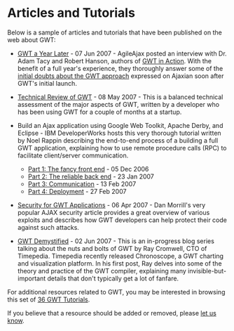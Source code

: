 # Articles and Tutorials #

Below is a sample of articles and tutorials that have been published on the web about GWT:

  * [GWT a Year Later](http://blogs.pathf.com/agileajax/2007/06/gwt_a_year_late.html) - 07 Jun 2007 - AgileAjax posted an interview with Dr. Adam Tacy and Robert Hanson, authors of [GWT in Action](http://www.manning.com/hanson/). With the benefit of a full year's experience, they thoroughly answer some of the [initial doubts about the GWT approach](http://ajaxian.com/archives/google-web-toolkit-the-correct-level-of-abstraction) expressed on Ajaxian soon after GWT's initial launch.

  * [Technical Review of GWT](http://devblog.glowday.com/2007/05/tech-review-google-web-toolkit.html) - 08 May 2007 - This is a balanced technical assessment of the major aspects of GWT, written by a developer who has been using GWT for a couple of months at a startup.

  * Build an Ajax application using Google Web Toolkit, Apache Derby, and Eclipse - IBM DeveloperWorks hosts this very thorough tutorial written by Noel Rappin describing the end-to-end process of a building a full GWT application, explaining how to use remote procedure calls (RPC) to facilitate client/server communication.
    * [Part 1: The fancy front end](http://www.ibm.com/developerworks/library/os-ad-gwt1/) - 05 Dec 2006
    * [Part 2: The reliable back end](http://www-128.ibm.com/developerworks/library/os-ad-gwt2/) - 23 Jan 2007
    * [Part 3: Communication](http://www-128.ibm.com/developerworks/opensource/library/os-ad-gwt3/) - 13 Feb 2007
    * [Part 4: Deployment](http://www-128.ibm.com/developerworks/opensource/library/os-ad-gwt4/) - 27 Feb 2007

  * [Security for GWT Applications](http://groups.google.com/group/Google-Web-Toolkit/web/security-for-gwt-applications) - 06 Apr 2007 - Dan Morrill's very popular AJAX security article provides a great overview of various exploits and describes how GWT developers can help protect their code against such attacks.

  * [GWT Demystified](http://timepedia.blogspot.com/2007/06/gwt-demystified.html) - 02 Jun 2007 - This is an in-progress blog series talking about the nuts and bolts of GWT by Ray Cromwell, CTO of Timepedia. Timepedia recently released Chronoscope, a GWT charting and visualization platform. In his first post, Ray delves into some of the theory and practice of the GWT compiler, explaining many invisible-but-important details that don't typically get a lot of fanfare.

For additional resources related to GWT, you may be interested in browsing this set of [36 GWT Tutorials](http://blogs.pathf.com/agileajax/2007/07/36-gwt-tutorial.html).

If you believe that a resource should be added or removed, please [let us know](mailto:gwt-third-party@google.com).
